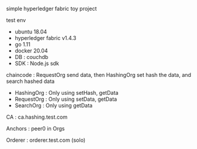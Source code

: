 simple hyperledger fabric toy project

test env

- ubuntu 18.04
- hyperledger fabric v1.4.3
- go 1.11
- docker 20.04
- DB : couchdb
- SDK : Node.js sdk

chaincode : RequestOrg send data, then HashingOrg set hash the data, and search hashed data

- HashingOrg : Only using setHash, getData 
- RequestOrg : Only using setData, getData
- SearchOrg : Only using getData

CA : ca.hashing.test.com

Anchors : peer0 in Orgs

Orderer : orderer.test.com (solo)